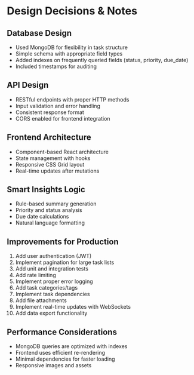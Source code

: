 # Design Decisions & Notes

## Database Design
- Used MongoDB for flexibility in task structure
- Simple schema with appropriate field types
- Added indexes on frequently queried fields (status, priority, due_date)
- Included timestamps for auditing

## API Design
- RESTful endpoints with proper HTTP methods
- Input validation and error handling
- Consistent response format
- CORS enabled for frontend integration

## Frontend Architecture
- Component-based React architecture
- State management with hooks
- Responsive CSS Grid layout
- Real-time updates after mutations

## Smart Insights Logic
- Rule-based summary generation
- Priority and status analysis
- Due date calculations
- Natural language formatting

## Improvements for Production
1. Add user authentication (JWT)
2. Implement pagination for large task lists
3. Add unit and integration tests
4. Add rate limiting
5. Implement proper error logging
6. Add task categories/tags
7. Implement task dependencies
8. Add file attachments
9. Implement real-time updates with WebSockets
10. Add data export functionality

## Performance Considerations
- MongoDB queries are optimized with indexes
- Frontend uses efficient re-rendering
- Minimal dependencies for faster loading
- Responsive images and assets